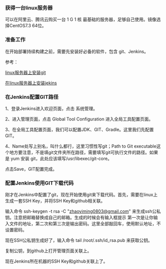 ### 获得一台linux服务器

可以在阿里云、腾讯云购买一台 1 G 1 核 最基础的服务器，足够自己使用。镜像选择CentOS7.3 64位。

### 准备工作

在开始部署持续构建之前，需要先安装好必备的软件，包含 git、Jenkins。

参考：

[linux服务器上安装git](https://github.com/zymfe/notebook/blob/master/Node/linux%E6%9C%8D%E5%8A%A1%E5%99%A8%E4%B8%8A%E5%AE%89%E8%A3%85git.md)

[在linux服务器上安装jekins](https://github.com/zymfe/notebook/blob/master/Node/在linux服务器上安装jekins.md)

### 在Jenkins配置GIT路径

1、登录Jenkins进入欢迎页面，点击 系统管理。

2、进入管理页面，点击 Global Tool Configuration 进入全局工具配置页面。

3、在全局工具配置页面，我们可以配置JDK、GIT、Gradle。这里我们先配置GIT。

4、Name处写上别名，叫什么都行，这里习惯性写git；Path to Git executable这个地方要注意，不是填git文件夹所在路径，需要填写git可执行文件的路径。如果是 yum 安装 git，此处应该填写/usr/libexec/git-core。

点击Save，GIT配置完成。

### 配置Jenkins使用GIT下载代码

刚才在Jenkins中配置了git，现在开始使用git来下载代码。首先，需要在linux上生成一套SSH Key，并将SSH Key和github相关联。

输入命令 ssh-keygen -t rsa -C "zhaoyiming0803@gmail.com" 来生成ssh公私钥。注意把邮箱替换成自己的邮箱。生成的时候会有输入框提示 第一次是让你输入文件的地址，第二次和第三次是输出密码。这里全部敲回车，使用默认地址，不设置密码。

现在SSH公私钥生成好了，输入命令 tail /root/.ssh/id_rsa.pub 来获取公钥。

复制公钥，到github上打开管理页面关联上。

现在Jenkins所在机器的SSH Key和github关联上了。
